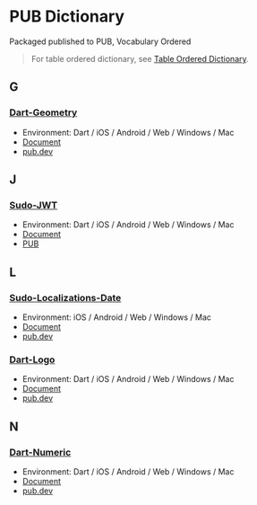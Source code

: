 # PUB Dictionary

Packaged published to PUB, Vocabulary Ordered

> For table ordered dictionary, see [Table Ordered Dictionary](./table).

## G

### [Dart-Geometry](//github.com/SudoDotDog/Dart-Geometry)

-   Environment: Dart / iOS / Android / Web / Windows / Mac
-   [Document](//dart-geometry.sudo.dog)
-   [pub.dev](//pub.dev/packages/coordinate)

## J

### [Sudo-JWT](//github.com/SudoDotDog/Sudo-JWT)

-   Environment: Dart / iOS / Android / Web / Windows / Mac
-   [Document](//sudo-jwt.sudo.dog)
-   [PUB](//pub.dev/packages/sudo_jwt)

## L

### [Sudo-Localizations-Date](//github.com/SudoDotDog/Sudo-Localizations-Date)

-   Environment: iOS / Android / Web / Windows / Mac
-   [Document](//localizations-date.sudo.dog)
-   [pub.dev](//pub.dev/packages/localizations_date)

### [Dart-Logo](//github.com/SudoDotDog/Dart-Logo)

-   Environment: Dart / iOS / Android / Web / Windows / Mac
-   [Document](//dart-logo.sudo.dog)
-   [pub.dev](//pub.dev/packages/logo)

## N

### [Dart-Numeric](//github.com/SudoDotDog/Dart-Numeric)

-   Environment: Dart / iOS / Android / Web / Windows / Mac
-   [Document](//dart-numeric.sudo.dog)
-   [pub.dev](//pub.dev/packages/numeric)

